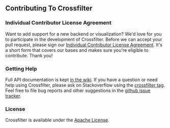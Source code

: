 ## Contributing To Crossfilter

### Individual Contributor License Agreement

Want to add support for a new backend or visualization? We'd love for you to participate in the development of Crossfilter. Before we can accept your pull request, please sign our [Individual Contributor License Agreement][1]. It's a short form that covers our bases and makes sure you're eligible to contribute. Thank you!

  [1]: https://spreadsheets.google.com/spreadsheet/viewform?formkey=dDViT2xzUHAwRkI3X3k5Z0lQM091OGc6MQ&ndplr=1

### Getting Help

Full API documentation is kept [in the wiki][2]. If you have a question or need help using Crossfilter, please ask on Stackoverflow using the [crossfilter tag][3]. Feel free to file bug reports and other suggestions in the [github issue tracker][4].

  [2]: https://github.com/square/crossfilter/wiki
  [3]: http://stackoverflow.com/questions/tagged/crossfilter
  [4]: https://github.com/square/crossfilter/issues

### License

Crossfilter is available under the [Apache License][5].

  [5]: https://github.com/square/crossfilter/blob/master/LICENSE


